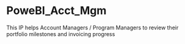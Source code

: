 # PoweBI_Acct_Mgm
This IP helps Account Managers / Program Managers to review their portfolio milestones and invoicing progress
